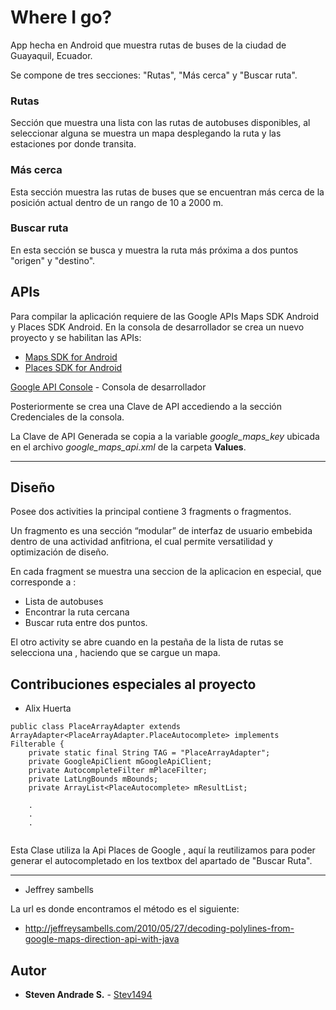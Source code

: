# Where I go?

App hecha en Android que muestra rutas de buses de la ciudad de Guayaquil, Ecuador. 

Se compone de tres secciones: "Rutas", "Más cerca" y "Buscar ruta".

### Rutas
Sección que muestra una lista con las rutas de autobuses disponibles, al seleccionar alguna se muestra un mapa desplegando la ruta y las estaciones por donde transita.

### Más cerca
Esta sección muestra las rutas de buses que se encuentran más cerca de la posición actual dentro de un rango de 10 a 2000 m.

### Buscar ruta
En esta sección se busca y muestra la ruta más próxima a dos puntos "origen" y "destino".

## APIs
Para compilar la aplicación requiere de las Google APIs Maps SDK Android y Places SDK Android. En la consola de desarrollador se crea un nuevo proyecto y se habilitan las APIs:

* [Maps SDK for Android](https://developers.google.com/maps/documentation/android-sdk/intro)
* [Places SDK for Android](https://developers.google.com/places/android-sdk/intro)

[Google API Console](https://console.developers.google.com/) - Consola de desarrollador

Posteriormente se crea una Clave de API accediendo a la sección Credenciales de la consola.

La Clave de API Generada se copia a la variable *google_maps_key* ubicada en el archivo *google_maps_api.xml* de la carpeta **Values**.


------------


## Diseño
Posee dos activities la principal contiene 3 fragments o fragmentos.

Un fragmento es una sección “modular” de interfaz de usuario embebida dentro de una actividad anfitriona, el cual permite versatilidad y optimización de diseño.

En cada fragment se muestra una seccion de la aplicacion en especial, que corresponde a :
* Lista de autobuses
* Encontrar la ruta cercana
* Buscar ruta entre dos puntos.

El otro activity se abre cuando en la pestaña de la lista de rutas se selecciona una , haciendo que se cargue un mapa.





## Contribuciones especiales al proyecto

* Alix Huerta 
```
public class PlaceArrayAdapter extends ArrayAdapter<PlaceArrayAdapter.PlaceAutocomplete> implements Filterable {
    private static final String TAG = "PlaceArrayAdapter";
    private GoogleApiClient mGoogleApiClient;
    private AutocompleteFilter mPlaceFilter;
    private LatLngBounds mBounds;
    private ArrayList<PlaceAutocomplete> mResultList;
    
    .
    .
    .
    
  ```
  
  Esta Clase utiliza la Api Places de Google , aquí la reutilizamos para poder generar el autocompletado en los textbox del apartado de "Buscar Ruta".
  
  ------------
  
  * Jeffrey sambells
  
  La url es donde encontramos el método es el siguiente:
  
  
   - http://jeffreysambells.com/2010/05/27/decoding-polylines-from-google-maps-direction-api-with-java
   
   
   
   
   
   ## Autor

* **Steven Andrade S.** - [Stev1494](https://github.com/stev1494)
   




